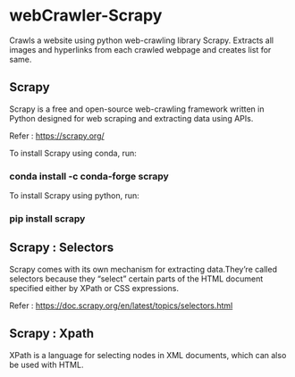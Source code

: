 # webCrawler-Scrapy
Crawls a website using python web-crawling library Scrapy. 
Extracts all images and hyperlinks from each crawled webpage and creates list for same.

## Scrapy
Scrapy is a free and open-source web-crawling framework written in Python designed for web scraping and extracting data using APIs. 

Refer : https://scrapy.org/

To install Scrapy using conda, run:

  ### conda install -c conda-forge scrapy

To install Scrapy using python, run:

  ### pip install scrapy


## Scrapy : Selectors
Scrapy comes with its own mechanism for extracting data.They’re called selectors because they “select” certain parts of the HTML document specified either by XPath or CSS expressions.

Refer : https://doc.scrapy.org/en/latest/topics/selectors.html

## Scrapy : Xpath
XPath is a language for selecting nodes in XML documents, which can also be used with HTML. 
